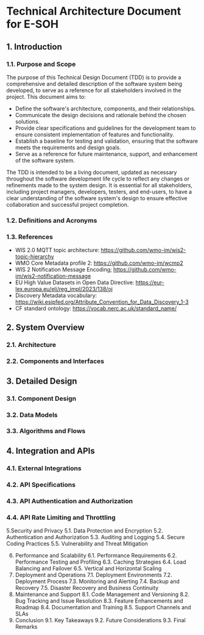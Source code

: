 # Technical Architecture Document for E-SOH

## 1. Introduction

### 1.1. Purpose and Scope

The purpose of this Technical Design Document (TDD) is to provide a comprehensive and detailed description of the software system being developed, to serve as a reference for all stakeholders involved in the project. This document aims to:
* Define the software's architecture, components, and their relationships.
* Communicate the design decisions and rationale behind the chosen solutions.
* Provide clear specifications and guidelines for the development team to ensure consistent implementation of features and functionality.
* Establish a baseline for testing and validation, ensuring that the software meets the requirements and design goals.
* Serve as a reference for future maintenance, support, and enhancement of the software system.

The TDD is intended to be a living document, updated as necessary throughout the software development life cycle to reflect any changes or refinements made to the system design. It is essential for all stakeholders, including project managers, developers, testers, and end-users, to have a clear understanding of the software system's design to ensure effective collaboration and successful project completion.


### 1.2. Definitions and Acronyms
### 1.3. References

* WIS 2.0 MQTT topic architecture: https://github.com/wmo-im/wis2-topic-hierarchy
* WMO Core Metadata profile 2: https://github.com/wmo-im/wcmp2
* WIS 2 Notification Message Encoding; https://github.com/wmo-im/wis2-notification-message
* EU High Value Datasets in Open Data Directive: https://eur-lex.europa.eu/eli/reg_impl/2023/138/oj
* Discovery Metadata vocabulary: https://wiki.esipfed.org/Attribute_Convention_for_Data_Discovery_1-3
* CF standard ontology: https://vocab.nerc.ac.uk/standard_name/


## 2. System Overview
### 2.1. Architecture
### 2.2. Components and Interfaces

## 3. Detailed Design
### 3.1. Component Design
### 3.2. Data Models
### 3.3. Algorithms and Flows

## 4. Integration and APIs
### 4.1. External Integrations
### 4.2. API Specifications
### 4.3. API Authentication and Authorization
### 4.4. API Rate Limiting and Throttling


5.Security and Privacy
   5.1. Data Protection and Encryption
   5.2. Authentication and Authorization
   5.3. Auditing and Logging
   5.4. Secure Coding Practices
   5.5. Vulnerability and Threat Mitigation

6. Performance and Scalability
   6.1. Performance Requirements
   6.2. Performance Testing and Profiling
   6.3. Caching Strategies
   6.4. Load Balancing and Failover
   6.5. Vertical and Horizontal Scaling
7. Deployment and Operations
   7.1. Deployment Environments
   7.2. Deployment Process
   7.3. Monitoring and Alerting
   7.4. Backup and Recovery
   7.5. Disaster Recovery and Business Continuity
8. Maintenance and Support
   8.1. Code Management and Versioning
   8.2. Bug Tracking and Issue Resolution
   8.3. Feature Enhancements and Roadmap
   8.4. Documentation and Training
   8.5. Support Channels and SLAs
9. Conclusion
   9.1. Key Takeaways
   9.2. Future Considerations
   9.3. Final Remarks
